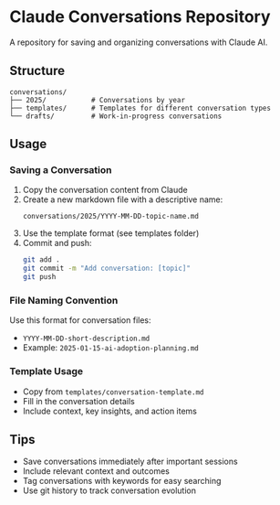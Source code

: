 # Claude Conversations Repository

A repository for saving and organizing conversations with Claude AI.

## Structure

```
conversations/
├── 2025/           # Conversations by year
├── templates/      # Templates for different conversation types
└── drafts/         # Work-in-progress conversations
```

## Usage

### Saving a Conversation

1. Copy the conversation content from Claude
2. Create a new markdown file with a descriptive name:
   ```
   conversations/2025/YYYY-MM-DD-topic-name.md
   ```
3. Use the template format (see templates folder)
4. Commit and push:
   ```bash
   git add .
   git commit -m "Add conversation: [topic]"
   git push
   ```

### File Naming Convention

Use this format for conversation files:
- `YYYY-MM-DD-short-description.md`
- Example: `2025-01-15-ai-adoption-planning.md`

### Template Usage

- Copy from `templates/conversation-template.md`
- Fill in the conversation details
- Include context, key insights, and action items

## Tips

- Save conversations immediately after important sessions
- Include relevant context and outcomes
- Tag conversations with keywords for easy searching
- Use git history to track conversation evolution